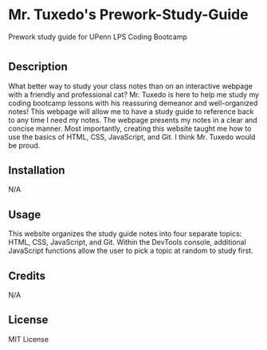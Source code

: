 # Mr. Tuxedo's Prework-Study-Guide
Prework study guide for UPenn LPS Coding Bootcamp
# <Prework-Study-Guide>

## Description

What better way to study your class notes than on an interactive webpage with a friendly and professional cat? Mr. Tuxedo is here to help me study my coding bootcamp lessons with his reassuring demeanor and well-organized notes! This webpage will allow me to have a study guide to reference back to any time I need my notes. The webpage presents my notes in a clear and concise manner. Most importantly, creating this website taught me how to use the basics of HTML, CSS, JavaScript, and Git. I think Mr. Tuxedo would be proud.

## Installation

N/A

## Usage

This website organizes the study guide notes into four separate topics: HTML, CSS, JavaScript, and Git. Within the DevTools console, additional JavaScript functions allow the user to pick a topic at random to study first.

## Credits

N/A

## License

MIT License
